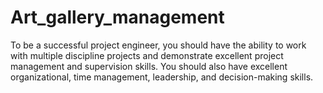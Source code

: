 # Art_gallery_management
To be a successful project engineer, you should have the ability to work with multiple discipline projects and demonstrate excellent project management and supervision skills. You should also have excellent organizational, time management, leadership, and decision-making skills.
